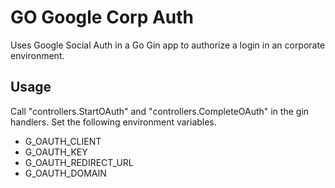 # GO Google Corp Auth
Uses Google Social Auth in a Go Gin app to authorize a login in an corporate environment.

## Usage
Call "controllers.StartOAuth" and "controllers.CompleteOAuth" in the gin handlers.
Set the following environment variables.
- G_OAUTH_CLIENT
- G_OAUTH_KEY
- G_OAUTH_REDIRECT_URL
- G_OAUTH_DOMAIN